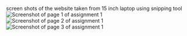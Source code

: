 screen shots of the website taken from 15 inch laptop using snipping tool
![Screenshot of page 1 of assignment 1](https://github.com/mrunmaigadbail/git-init-sample/assets/141286475/3cdc4c5c-51b4-4adf-a1c9-04c144413e5b)
![Screenshot of page 2 of assignment 1](https://github.com/mrunmaigadbail/git-init-sample/assets/141286475/774769a6-1b64-42db-b62d-db7208ee2033)
![Screenshot of page 3 of assignment 1](https://github.com/mrunmaigadbail/git-init-sample/assets/141286475/a05b1d4b-4091-41b3-9298-3d439bb0afae)

